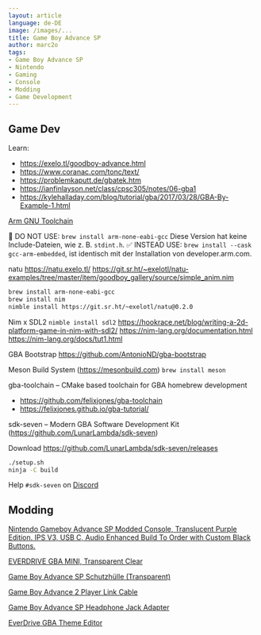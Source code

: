 ```yaml
---
layout: article
language: de-DE
image: /images/...
title: Game Boy Advance SP
author: marc2o
tags:
- Game Boy Advance SP
- Nintendo
- Gaming
- Console
- Modding
- Game Development
---
```


## Game Dev

Learn:
- https://exelo.tl/goodboy-advance.html
- https://www.coranac.com/tonc/text/
- https://problemkaputt.de/gbatek.htm
- https://ianfinlayson.net/class/cpsc305/notes/06-gba1
- https://kylehalladay.com/blog/tutorial/gba/2017/03/28/GBA-By-Example-1.html

[Arm GNU Toolchain](https://developer.arm.com/Tools%20and%20Software/GNU%20Toolchain)

🛑 DO NOT USE: `brew install arm-none-eabi-gcc` Diese Version hat keine Include-Dateien, wie z. B. `stdint.h`.
✅ INSTEAD USE: `brew install --cask gcc-arm-embedded`, ist identisch mit der Installation von developer.arm.com.

natu
https://natu.exelo.tl/
https://git.sr.ht/~exelotl/natu-examples/tree/master/item/goodboy_gallery/source/simple_anim.nim

```bash
brew install arm-none-eabi-gcc
brew install nim
nimble install https://git.sr.ht/~exelotl/natu@0.2.0
```
Nim x SDL2
`nimble install sdl2`
https://hookrace.net/blog/writing-a-2d-platform-game-in-nim-with-sdl2/
https://nim-lang.org/documentation.html
https://nim-lang.org/docs/tut1.html

GBA Bootstrap
https://github.com/AntonioND/gba-bootstrap

Meson Build System (https://mesonbuild.com) `brew install meson`

gba-toolchain – CMake based toolchain for GBA homebrew development
- https://github.com/felixjones/gba-toolchain
- https://felixjones.github.io/gba-tutorial/

sdk-seven – Modern GBA Software Development Kit
(https://github.com/LunarLambda/sdk-seven)

Download https://github.com/LunarLambda/sdk-seven/releases

```bash
./setup.sh
ninja -C build
```

Help `#sdk-seven` on [Discord](https://discord.io/gbadev)

## Modding

[Nintendo Gameboy Advance SP Modded Console, Translucent Purple Edition. IPS V3, USB C, Audio Enhanced Build To Order with Custom Black Buttons.](https://shopmodernmods.com/collections/nintendo-gameboy-sp/products/nintendo-gameboy-advance-sp-modded-console-translucent-purple-edition-ips-v2-usb-c-audio-enhanced-build-to-order-w-custom-buttons?variant=40302993473705)

[EVERDRIVE GBA MINI, Transparent Clear](https://everdrive.me/cartridges/everdrive-gba-mini.html)

[Game Boy Advance SP Schutzhülle (Transparent)](https://www.silentmodding.com/de/game-boy-advance-sp-schutzhulle-transparent.html)

[Game Boy Advance 2 Player Link Cable](https://www.retronintendokaufen.de/gameboy/gameboy-advance-gba/link-kabel)

[Game Boy Advance SP Headphone Jack Adapter](https://www.retronintendokaufen.de/gameboy-advance-gba/gameboy-advance-sp-headphone-jack-adapter)

[EverDrive GBA Theme Editor](https://orangeglo.github.io/everdrive-gba-editor/)